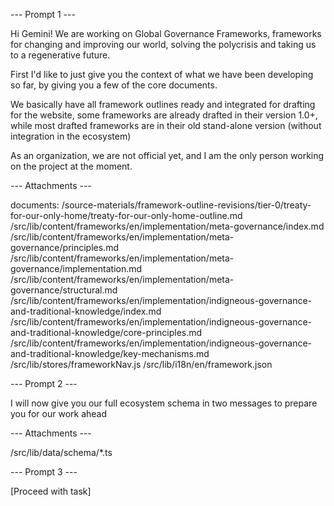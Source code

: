 --- Prompt 1 ---

Hi Gemini!
We are working on Global Governance Frameworks, frameworks for changing and improving our world, solving the polycrisis and taking us to a regenerative future.

First I'd like to just give you the context of what we have been developing so far, by giving you a few of the core documents.

We basically have all framework outlines ready and integrated for drafting for the website, some frameworks are already drafted in their version 1.0+, while most drafted frameworks are in their old stand-alone version (without integration in the ecosystem)

As an organization, we are not official yet, and I am the only person working on the project at the moment.

--- Attachments ---

documents: 
/source-materials/framework-outline-revisions/tier-0/treaty-for-our-only-home/treaty-for-our-only-home-outline.md
/src/lib/content/frameworks/en/implementation/meta-governance/index.md
/src/lib/content/frameworks/en/implementation/meta-governance/principles.md
/src/lib/content/frameworks/en/implementation/meta-governance/implementation.md
/src/lib/content/frameworks/en/implementation/meta-governance/structural.md
/src/lib/content/frameworks/en/implementation/indigneous-governance-and-traditional-knowledge/index.md
/src/lib/content/frameworks/en/implementation/indigneous-governance-and-traditional-knowledge/core-principles.md
/src/lib/content/frameworks/en/implementation/indigneous-governance-and-traditional-knowledge/key-mechanisms.md
/src/lib/stores/frameworkNav.js
/src/lib/i18n/en/framework.json

--- Prompt 2 ---

I will now give you our full ecosystem schema in two messages to prepare you for our work ahead 

--- Attachments ---

/src/lib/data/schema/*.ts

--- Prompt 3 ---

[Proceed with task]
